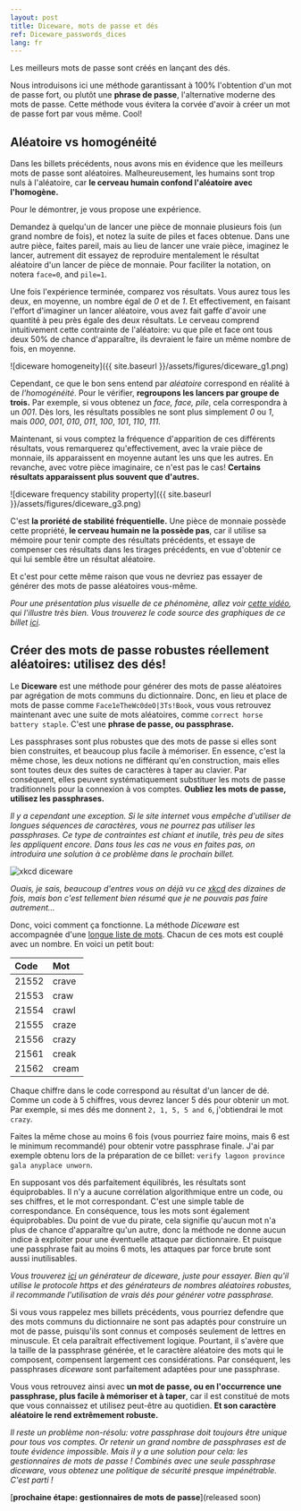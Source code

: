 ```yaml
---
layout: post
title: Diceware, mots de passe et dés
ref: Diceware_passwords_dices
lang: fr
---
```


Les meilleurs mots de passe sont créés en lançant des dés.

Nous introduisons ici une méthode garantissant à 100% l'obtention d'un mot de passe fort, ou plutôt une **phrase de passe**, l'alternative moderne des mots de passe. Cette méthode vous évitera la corvée d'avoir à créer un mot de passe fort par vous même. Cool!

## Aléatoire vs homogénéité

Dans les billets précédents, nous avons mis en évidence que les meilleurs mots de passe sont aléatoires. Malheureusement, les humains sont trop nuls à l'aléatoire, car **le cerveau humain confond l'aléatoire avec l'homogène.**

Pour le démontrer, je vous propose une expérience.

Demandez à quelqu'un de lancer une pièce de monnaie plusieurs fois (un grand nombre de fois), et notez la suite de piles et faces obtenue. Dans une autre pièce, faites pareil, mais au lieu de lancer une vraie pièce, imaginez le lancer, autrement dit essayez de reproduire mentalement le résultat aléatoire d'un lancer de pièce de monnaie. Pour faciliter la notation, on notera `face=0`, and `pile=1`.

Une fois l'expérience terminée, comparez vos résultats. Vous aurez tous les deux, en moyenne, un nombre égal de *0* et de *1*. Et effectivement, en faisant l'effort d'imaginer un lancer aléatoire, vous avez fait gaffe d'avoir une quantité à peu près égale des deux résultats. Le cerveau comprend intuitivement cette contrainte de l'aléatoire: vu que pile et face ont tous deux 50% de chance d'apparaître, ils devraient le faire un même nombre de fois, en moyenne.

![diceware homogeneity]({{ site.baseurl }}/assets/figures/diceware_g1.png)

Cependant, ce que le bon sens entend par *aléatoire* correspond en réalité à de *l'homogénéité*. Pour le vérifier, **regroupons les lancers par groupe de trois.** Par exemple, si vous obtenez un *face, face, pile*, cela correspondra à un *001*. Dès lors, les résultats possibles ne sont plus simplement *0* ou *1*, mais *000*, *001*, *010*, *011*, *100*, *101*, *110*, *111*.

Maintenant, si vous comptez la fréquence d'apparition de ces différents résultats, vous remarquerez qu'effectivement, avec la vraie pièce de monnaie, ils apparaissent en moyenne autant les uns que les autres. En revanche, avec votre pièce imaginaire, ce n'est pas le cas! **Certains résultats apparaissent plus souvent que d'autres.**

![diceware frequency stability property]({{ site.baseurl }}/assets/figures/diceware_g3.png)

C'est **la proriété de stabilité fréquentielle.** Une pièce de monnaie possède cette propriété, **le cerveau humain ne la possède pas**, car il utilise sa mémoire pour tenir compte des résultats précédents, et essaye de compenser ces résultats dans les tirages précédents, en vue d'obtenir ce qui lui semble être un résultat aléatoire.

Et c'est pour cette même raison que vous ne devriez pas essayer de générer des mots de passe aléatoires vous-même.

*Pour une présentation plus visuelle de ce phénomène, allez voir [cette vidéo](https://www.youtube.com/watch?v=H2lJLXS3AYM), qui l'illustre très bien. Vous trouverez le code source des graphiques de ce billet [ici](https://raw.githubusercontent.com/CharlesAracil/charlesaracil.github.io/master/assets/python/diceware.py).*

## Créer des mots de passe robustes réellement aléatoires: utilisez des dés!

Le **Diceware** est une méthode pour générer des mots de passe aléatoires par agrégation de mots communs du dictionnaire. Donc, en lieu et place de mots de passe comme `Face1eTheWc0deO|3Ts!Book`, vous vous retrouvez maintenant avec une suite de mots aléatoires, comme `correct horse battery staple`. C'est une **phrase de passe, ou passphrase.**

Les passphrases sont plus robustes que des mots de passe si elles sont bien construites, et beaucoup plus facile à mémoriser. En essence, c'est la même chose, les deux notions ne différant qu'en construction, mais elles sont toutes deux des suites de caractères à taper au clavier. Par conséquent, elles peuvent systématiquement substituer les mots de passe traditionnels pour la connexion à vos comptes. **Oubliez les mots de passe, utilisez les passphrases.**

*Il y a cependant une exception. Si le site internet vous empêche d'utiliser de longues séquences de caractères, vous ne pourrez pas utiliser les passphrases. Ce type de contraintes est chiant et inutile, très peu de sites les appliquent encore. Dans tous les cas ne vous en faites pas, on introduira une solution à ce problème dans le prochain billet.*

![xkcd diceware](http://imgs.xkcd.com/comics/password_strength.png)

*Ouais, je sais, beaucoup d'entres vous on déjà vu ce [xkcd](https://xkcd.com/936/) des dizaines de fois, mais bon c'est tellement bien résumé que je ne pouvais pas faire autrement...*

Donc, voici comment ça fonctionne. La méthode *Diceware* est accompagnée d'une [longue liste de mots](http://world.std.com/~reinhold/diceware.wordlist.asc). Chacun de ces mots est couplé avec un nombre. En voici un petit bout:

| Code           | Mot            |
| :------------- | :------------- |
| 21552          | crave          |
| 21553          | craw           |
| 21554          | crawl          |
| 21555          | craze          |
| 21556          | crazy          |
| 21561          | creak          |
| 21562          | cream          |

Chaque chiffre dans le code correspond au résultat d'un lancer de dé. Comme un code à 5 chiffres, vous devrez lancer 5 dés pour obtenir un mot. Par exemple, si mes dés me donnent `2, 1, 5, 5 and 6`, j'obtiendrai le mot `crazy`.

Faites la même chose au moins 6 fois (vous pourriez faire moins, mais 6 est le minimum recommandé) pour obtenir votre passphrase finale. J'ai par exemple obtenu lors de la préparation de ce billet: `verify lagoon province gala anyplace unworn`.

En supposant vos dés parfaitement équilibrés, les résultats sont équiprobables. Il n'y a aucune corrélation algorithmique entre un code, ou ses chiffres, et le mot correspondant. C'est une simple table de correspondance. En conséquence, tous les mots sont également équiprobables. Du point de vue du pirate, cela signifie qu'aucun mot n'a plus de chance d'apparaître qu'un autre, donc la méthode ne donne aucun indice à exploiter pour une éventuelle attaque par dictionnaire. Et puisque une passphrase fait au moins 6 mots, les attaques par force brute sont aussi inutilisables.

*Vous trouverez [ici](https://www.rempe.us/diceware/#eff) un générateur de diceware, juste pour essayer. Bien qu'il utilise le protocole https et des générateurs de nombres aléatoires robustes, il recommande l'utilisation de vrais dés pour générer votre passphrase.*

Si vous vous rappelez mes billets précédents, vous pourriez defendre que des mots communs du dictionnaire ne sont pas adaptés pour construire un mot de passe, puisqu'ils sont connus et composés seulement de lettres en minuscule. Et cela paraîtrait effectivement logique. Pourtant, il s'avère que la taille de la passphrase générée, et le caractère aléatoire des mots qui le composent, compensent largement ces considérations. Par conséquent, les passphrases *diceware* sont parfaitement adaptées pour une passphrase.

Vous vous retrouvez ainsi avec **un mot de passe, ou en l'occurrence une passphrase, plus facile à mémoriser et à taper**, car il est constitué de mots que vous connaissez et utilisez peut-être au quotidien. **Et son caractère aléatoire le rend extrêmement robuste.**

*Il reste un problème non-résolu: votre passphrase doit toujours être unique pour tous vos comptes. Or retenir un grand nombre de passphrases est de toute évidence impossible. Mais il y a une solution pour cela: les gestionnaires de mots de passe ! Combinés avec une seule passphrase diceware, vous obtenez une politique de sécurité presque impénétrable. C'est parti !*

[**prochaine étape: gestionnaires de mots de passe**](released soon)
